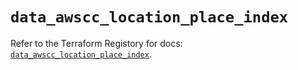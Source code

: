# `data_awscc_location_place_index`

Refer to the Terraform Registory for docs: [`data_awscc_location_place_index`](https://registry.terraform.io/providers/hashicorp/awscc/0.70.0/docs/data-sources/location_place_index).
